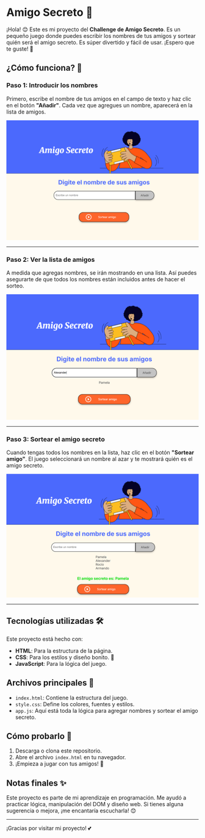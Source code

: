 # Amigo Secreto 🎉

¡Hola! 😊 Este es mi proyecto del **Challenge de Amigo Secreto**. Es un pequeño juego donde puedes escribir los nombres de tus amigos y sortear quién será el amigo secreto. Es súper divertido y fácil de usar. ¡Espero que te guste! 💖

## ¿Cómo funciona? 🤔

### Paso 1: Introducir los nombres
Primero, escribe el nombre de tus amigos en el campo de texto y haz clic en el botón **"Añadir"**. Cada vez que agregues un nombre, aparecerá en la lista de amigos. 

![Paso 1: Introducir nombres](img1.png)

---

### Paso 2: Ver la lista de amigos
A medida que agregas nombres, se irán mostrando en una lista. Así puedes asegurarte de que todos los nombres están incluidos antes de hacer el sorteo.

![Paso 2: Lista de amigos](img2.png)

---

### Paso 3: Sortear el amigo secreto
Cuando tengas todos los nombres en la lista, haz clic en el botón **"Sortear amigo"**. El juego seleccionará un nombre al azar y te mostrará quién es el amigo secreto.

![Paso 3: Resultado del sorteo](img3.png)

---

## Tecnologías utilizadas 🛠️

Este proyecto está hecho con:

- **HTML**: Para la estructura de la página.
- **CSS**: Para los estilos y diseño bonito. 🌈
- **JavaScript**: Para la lógica del juego.

## Archivos principales 📂

- `index.html`: Contiene la estructura del juego.
- `style.css`: Define los colores, fuentes y estilos.
- `app.js`: Aquí está toda la lógica para agregar nombres y sortear el amigo secreto.

## Cómo probarlo 🚀

1. Descarga o clona este repositorio.
2. Abre el archivo `index.html` en tu navegador.
3. ¡Empieza a jugar con tus amigos! 🎉

## Notas finales ✨

Este proyecto es parte de mi aprendizaje en programación. Me ayudó a practicar lógica, manipulación del DOM y diseño web. Si tienes alguna sugerencia o mejora, ¡me encantaría escucharla! 😊

---

¡Gracias por visitar mi proyecto! 💕
